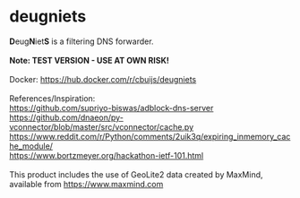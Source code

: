 # deugniets
<b>D</b>eug<b>N</b>iet<b>S</b> is a filtering DNS forwarder.<br><br>
<b>Note: TEST VERSION - USE AT OWN RISK!</b><br><br>
Docker: https://hub.docker.com/r/cbuijs/deugniets<br><br>
References/Inspiration:<br>
https://github.com/supriyo-biswas/adblock-dns-server<br>
https://github.com/dnaeon/py-vconnector/blob/master/src/vconnector/cache.py<br>
https://www.reddit.com/r/Python/comments/2uik3q/expiring_inmemory_cache_module/<br>
https://www.bortzmeyer.org/hackathon-ietf-101.html</br>
<br>
This product includes the use of GeoLite2 data created by MaxMind, available from https://www.maxmind.com<br>
